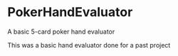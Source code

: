 # PokerHandEvaluator
A basic 5-card poker hand evaluator

This was a basic hand evaluator done for a past project
